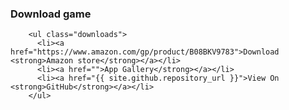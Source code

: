 <H3> Download game </h3>



        <ul class="downloads">
          <li><a href="https://www.amazon.com/gp/product/B08BKV9783">Download <strong>Amazon store</strong></a></li>
          <li><a href="">App Gallery</strong></a></li>
          <li><a href="{{ site.github.repository_url }}">View On <strong>GitHub</strong></a></li>
        </ul>
